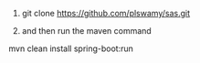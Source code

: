 1) git clone https://github.com/plswamy/sas.git

2) and then run the maven command   

mvn clean install spring-boot:run
